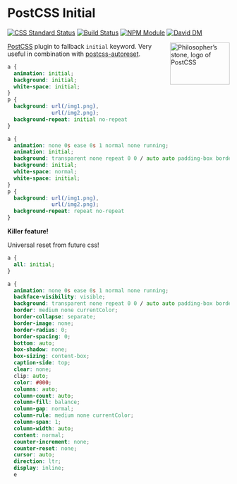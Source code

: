 # PostCSS Initial
[![CSS Standard Status][css-img]][css] [![Build Status][ci-img]][ci] [![NPM Module][npm-img]][npm] [![David DM][david-img]][david]

<img align="right" width="135" height="95"
     title="Philosopher’s stone, logo of PostCSS"
     src="http://postcss.github.io/postcss/logo-leftp.png">

[PostCSS] plugin to fallback `initial` keyword. Very useful in combination with
[postcss-autoreset][reset].

[PostCSS]: https://github.com/postcss/postcss
[css-img]: https://jonathantneal.github.io/css-db/badge/css-cascade-all-shorthand.svg
[css]:     https://jonathantneal.github.io/css-db/#css-cascade-all-shorthand
[ci-img]:  https://travis-ci.org/maximkoretskiy/postcss-initial.svg
[ci]:      https://travis-ci.org/maximkoretskiy/postcss-initial
[npm-img]: https://badge.fury.io/js/postcss-initial.svg
[npm]:     https://www.npmjs.com/package/postcss-initial
[david-img]:   https://david-dm.org/maximkoretskiy/postcss-initial.svg
[david]:   https://david-dm.org/maximkoretskiy/postcss-initial
[reset]:   https://github.com/maximkoretskiy/postcss-autoreset


```css
a {
  animation: initial;
  background: initial;
  white-space: initial;
}
p {
  background: url(/img1.png),
              url(/img2.png);
  background-repeat: initial no-repeat
}
```

```css
a {
  animation: none 0s ease 0s 1 normal none running;
  animation: initial;
  background: transparent none repeat 0 0 / auto auto padding-box border-box scroll;
  background: initial;
  white-space: normal;
  white-space: initial;
}
p {
  background: url(/img1.png),
              url(/img2.png);
  background-repeat: repeat no-repeat
}
```

**Killer feature!**

Universal reset from future css!
```css
a {
  all: initial;
}
```

```css
a {
  animation: none 0s ease 0s 1 normal none running;
  backface-visibility: visible;
  background: transparent none repeat 0 0 / auto auto padding-box border-box scroll;
  border: medium none currentColor;
  border-collapse: separate;
  border-image: none;
  border-radius: 0;
  border-spacing: 0;
  bottom: auto;
  box-shadow: none;
  box-sizing: content-box;
  caption-side: top;
  clear: none;
  clip: auto;
  color: #000;
  columns: auto;
  column-count: auto;
  column-fill: balance;
  column-gap: normal;
  column-rule: medium none currentColor;
  column-span: 1;
  column-width: auto;
  content: normal;
  counter-increment: none;
  counter-reset: none;
  cursor: auto;
  direction: ltr;
  display: inline;
  e